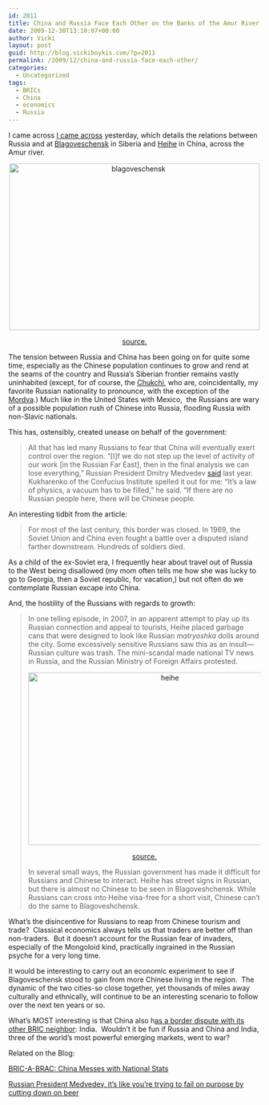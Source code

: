 ```yaml
---
id: 2011
title: China and Russia Face Each Other on the Banks of the Amur River
date: 2009-12-30T13:10:07+00:00
author: Vicki
layout: post
guid: http://blog.vickiboykis.com/?p=2011
permalink: /2009/12/china-and-russia-face-each-other/
categories:
  - Uncategorized
tags:
  - BRICs
  - China
  - economics
  - Russia
---
```

I came across [I came across](http://www.slate.com/id/2239793/entry/2239796/) yesterday, which details the relations between Russia and at [Blagoveschensk](http://en.wikipedia.org/wiki/Blagoveshchensk) in Siberia and [Heihe](http://en.wikipedia.org/wiki/Heihe) in China, across the Amur river.

<p style="text-align: center;">
  <a href="http://blog.vickiboykis.com/wp-content/uploads/2009/12/blagoveschensk.jpg"><img class="aligncenter size-full wp-image-2013" title="blagoveschensk" src="http://blog.vickiboykis.com/wp-content/uploads/2009/12/blagoveschensk.jpg" alt="blagoveschensk" width="500" height="333" /></a> <a href="http://www.tripwolf.com/en/galleries/media/ext/3029551/Blagoveschensk/Russia/Blagoveschensk?n=1"> </a>
</p>

<p style="text-align: center;">
  <a href="http://www.tripwolf.com/en/galleries/media/ext/3029551/Blagoveschensk/Russia/Blagoveschensk?n=1">source.</a>
</p>

The tension between Russia and China has been going on for quite some time, especially as the Chinese population continues to grow and rend at the seams of the country and Russia&#8217;s Siberian frontier remains vastly uninhabited (except, for of course, the [Chukchi](http://en.wikipedia.org/wiki/Chukchi_people), who are, coincidentally, my favorite Russian nationality to pronounce, with the exception of the [Mordva](http://en.wikipedia.org/wiki/Mordvins).) Much like in the United States with Mexico,  the Russians are wary of a possible population rush of Chinese into Russia, flooding Russia with non-Slavic nationals.

This has, ostensibly, created unease on behalf of the government:

> All that has led many Russians to fear that China will eventually exert control over the region. &#8220;[I]f we do not step up the level of activity of our work [in the Russian Far East], then in the final analysis we can lose everything,&#8221; Russian President Dmitry Medvedev <a href="http://topics.blogs.nytimes.com/2008/09/30/will-russia-lose-its-far-east/" target="_blank">said</a> last year. Kukharenko of the Confucius Institute spelled it out for me: &#8220;It&#8217;s a law of physics, a vacuum has to be filled,&#8221; he said. &#8220;If there are no Russian people here, there will be Chinese people.

An interesting tidbit from the article:

> For most of the last century, this border was closed. In 1969, the Soviet Union and China even fought a battle over a disputed island farther downstream. Hundreds of soldiers died.

As a child of the ex-Soviet era, I frequently hear about travel out of Russia to the West being disallowed (my mom often tells me how she was lucky to go to Georgia, then a Soviet republic, for vacation,) but not often do we contemplate Russian excape into China.

And, the hostility of the Russians with regards to growth:

> In one telling episode, in 2007, in an apparent attempt to play up its Russian connection and appeal to tourists, Heihe placed garbage cans that were designed to look like Russian _matryoshka_ dolls around the city. Some excessively sensitive Russians saw this as an insult—Russian culture was trash. The mini-scandal made national TV news in Russia, and the Russian Ministry of Foreign Affairs protested.
> 
> <p style="text-align: center;">
>   <a href="http://blog.vickiboykis.com/wp-content/uploads/2009/12/heihe.jpg"><img class="aligncenter size-full wp-image-2015" title="heihe" src="http://blog.vickiboykis.com/wp-content/uploads/2009/12/heihe.jpg" alt="heihe" width="550" height="345" /></a><a href="http://www.flickr.com/photos/metkere/1359339619/"></a>
> </p>
> 
> <p style="text-align: center;">
>   <a href="http://www.flickr.com/photos/metkere/1359339619/">source.</a>
> </p>
> 
> In several small ways, the Russian government has made it difficult for Russians and Chinese to interact. Heihe has street signs in Russian, but there is almost no Chinese to be seen in Blagoveshchensk. While Russians can cross into Heihe visa-free for a short visit, Chinese can&#8217;t do the same to Blagoveshchensk.

What&#8217;s the disincentive for Russians to reap from Chinese tourism and trade?  Classical economics always tells us that traders are better off than non-traders.  But it doesn&#8217;t account for the Russian fear of invaders, especially of the Mongoloid kind, practically ingrained in the Russian psyche for a very long time.

It would be interesting to carry out an economic experiment to see if Blagoveschensk stood to gain from more Chinese living in the region.  The dynamic of the two cities-so close together, yet thousands of miles away culturally and ethnically, will continue to be an interesting scenario to follow over the next ten years or so.

What&#8217;s MOST interesting is that China also h[as a border dispute with its other BRIC neighbor](http://online.wsj.com/article/SB125625173429702481.html): India.  Wouldn&#8217;t it be fun if Russia and China and India, three of the world&#8217;s most powerful emerging markets, went to war?

Related on the Blog:

[BRIC-A-BRAC: China Messes with National Stats](http://blog.vickiboykis.com/2009/07/01/bric-a-brac-china-messes-with-national-stats/)
  
[Russian President Medvedev, it&#8217;s like you&#8217;re trying to fail on purpose by cutting down on beer](http://blog.vickiboykis.com/2009/10/19/russia-tries-to-cut-down-on-alcohol/)